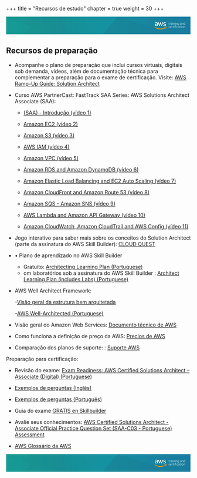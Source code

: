 +++ 
title = "Recursos de estudo" 
chapter = true 
weight = 30 
+++

<img src="images/logo-bar.png" alt="drawing"/>

## Recursos de preparação

- Acompanhe o plano de preparação que inclui cursos virtuais, digitais sob demanda, vídeos, além de documentação técnica para complementar a preparação para o exame de certificação. Visite: <a href="https://d1.awsstatic.com/training-and-certification/ramp-up_guides/Ramp-Up_Guide_Architect.pdf" target="_blank">AWS Ramp-Up Guide: Solution Architect</a>

- Curso AWS PartnerCast: FastTrack SAA Series: AWS Solutions Architect Associate (SAA): 

    - <a href="https://explore.skillbuilder.aws/learn/course/internal/view/elearning/3467/aws-partnercast-fasttrack-saa-series-aws-solutions-architect-associate-saa-amazon-ec2-video-02-technical" target="_blank"> (SAA) - Introdução (vídeo 1)</a>

    - <a href="https://explore.skillbuilder.aws/learn/course/internal/view/elearning/3467/aws-partnercast-fasttrack-saa-series-aws-solutions-architect-associate-saa-amazon-ec2-video-02-technical" target="_blank"> Amazon EC2 (vídeo 2)</a>

    - <a href="https://explore.skillbuilder.aws/learn/course/internal/view/elearning/3319/aws-partnercast-fasttrack-saa-series-aws-solutions-architect-associate-saa-amazon-s3-video-03-technical" target="_blank"> Amazon S3 (vídeo 3)</a>

    - <a href="https://explore.skillbuilder.aws/learn/course/internal/view/elearning/3634/aws-partnercast-fasttrack-saa-series-aws-solutions-architect-associate-saa-aws-iam-video-04-technical" target="_blank"> AWS IAM (vídeo 4)</a>

    - <a href="https://explore.skillbuilder.aws/learn/course/internal/view/elearning/13254/aws-partnercast-fasttrack-saa-series-aws-solutions-architect-associate-saa-amazon-vpc-video-05-technical" target="_blank"> Amazon VPC (vídeo 5)</a>

    - <a href="https://explore.skillbuilder.aws/learn/course/internal/view/elearning/13229/aws-partnercast-fasttrack-saa-series-aws-solutions-architect-associate-saa-amazon-rds-and-amazon-dynamodb-video-06-technical" target="_blank"> Amazon RDS and Amazon DynamoDB (vídeo 6)</a>

    - <a href="https://explore.skillbuilder.aws/learn/course/internal/view/elearning/13226/aws-partnercast-fasttrack-saa-series-aws-solutions-architect-associate-saa-elastic-load-balancing-and-amazon-ec2-auto-scaling-video-07-technical" target="_blank"> Amazon Elastic Load Balancing and EC2 Auto Scaling (vídeo 7)</a>

    - <a href="https://explore.skillbuilder.aws/learn/course/internal/view/elearning/13228/aws-partnercast-fasttrack-saa-series-aws-solutions-architect-associate-saa-amazon-cloudfront-and-amazon-route-53-video-08-technical" target="_blank"> Amazon CloudFront and Amazon Route 53 (vídeo 8)</a>

    - <a href="https://explore.skillbuilder.aws/learn/course/internal/view/elearning/13251/aws-partnercast-fasttrack-saa-series-aws-solutions-architect-associate-saa-amazon-sqs-amazon-sns-video-09-technical" target="_blank">  Amazon SQS - Amazon SNS (vídeo 9)</a>

    - <a href="https://explore.skillbuilder.aws/learn/course/internal/view/elearning/13250/aws-partnercast-fasttrack-saa-series-aws-solutions-architect-associate-saa-aws-lambda-and-amazon-api-gateway-video-10-technical" target="_blank">  AWS Lambda and Amazon API Gateway (vídeo 10)</a>
    
    - <a href="https://explore.skillbuilder.aws/learn/course/internal/view/elearning/13248/aws-partnercast-fasttrack-saa-series-aws-solutions-architect-associate-saa-amazon-cloudwatch-amazon-cloudtrail-and-aws-config-video-11-technical" target="_blank">  Amazon CloudWatch, Amazon CloudTrail and AWS Config (vídeo 11)</a>



- Jogo interativo para saber mais sobre os conceitos do Solution Architect (parte da assinatura do AWS Skill Builder):  <a href="https://cloudquest.skillbuilder.aws/" target="_blank">CLOUD QUEST</a>

- •	Plano de aprendizado no AWS Skill Builder
    - Gratuito:  <a href="https://explore.skillbuilder.aws/learn/learning_plan/view/832/architect-learning-plan-portuguese" target="_blank">Architecting Learning Plan (Portuguese)</a>
    - om laboratórios sob a assinatura do AWS Skill Builder : <a href="https://explore.skillbuilder.aws/learn/learning_plan/view/860/architect-learning-plan-includes-labs-portuguese" target="_blank">Architect Learning Plan (includes Labs) (Portuguese)</a>


- AWS Well Architect Framework: 

    -<a href="https://aws.amazon.com/pt/architecture/well-architected/?nc1=h_ls&wa-lens-whitepapers.sort-by=item.additionalFields.sortDate&wa-lens-whitepapers.sort-order=desc&wa-guidance-whitepapers.sort-by=item.additionalFields.sortDate&wa-guidance-whitepapers.sort-order=desc" target="_blank">Visão geral da estrutura bem arquitetada</a>

    -<a href="https://explore.skillbuilder.aws/learn/course/internal/view/elearning/684/aws-well-architected-portuguese" target="_blank">AWS Well-Architected (Portuguese)</a>

- Visão geral do Amazon Web Services:  <a href="https://d1.awsstatic.com/whitepapers/pt_BR/aws-overview.pdf" target="_blank">Documento técnico de AWS</a>

- Como funciona a definição de preço da AWS: <a href="https://aws.amazon.com/pt/pricing/" target="_blank">Precios de AWS</a>

- Comparação dos planos de suporte: : <a href="https://aws.amazon.com/pt/premiumsupport/plans/?nc1=h_ls" target="_blank">Suporte AWS</a>

Preparação para certificação:

- Revisão do exame:  <a href="https://explore.skillbuilder.aws/learn/course/internal/view/elearning/1037/exam-readiness-aws-certified-solutions-architect-associate-digital-portuguese" target="_blank"> Exam Readiness: AWS Certified Solutions Architect – Associate (Digital) (Portuguese)</a> 

- <a href="https://d1.awsstatic.com/training-and-certification/docs-sa-assoc/AWS-Certified-Solutions-Architect-Associate_Sample-Questions.pdf" target="_blank"> Exemplos de perguntas (Inglês) </a>

- <a href="https://d1.awsstatic.com/training-and-certification/docs-sa-assoc/AWS-Certified-Solutions-Architect-Associate_Sample-Questions.pdf" target="_blank"> Exemplos de perguntas (Português) </a>


- Guia do exame <a href="https://d1.awsstatic.com/pt_BR/training-and-certification/docs-sa-assoc/AWS-Certified-Solutions-Architect-Associate_Exam-Guide.pdf" target="_blank">GRATIS en Skillbuilder</a>

- Avalie seus conhecimentos:  <a href="https://explore.skillbuilder.aws/learn/course/internal/view/elearning/13364/aws-certified-solutions-architect-associate-official-practice-question-set-saa-c03-portuguese" target="_blank"> AWS Certified Solutions Architect - Associate Official Practice Question Set (SAA-C03 - Portuguese) Assessment</a>

- <a href="https://docs.aws.amazon.com/pt_br/general/latest/gr/glos-chap.html" target="_blank">AWS Glossário da AWS</a>


<img src="images/logo-bar.png" alt="drawing"/>